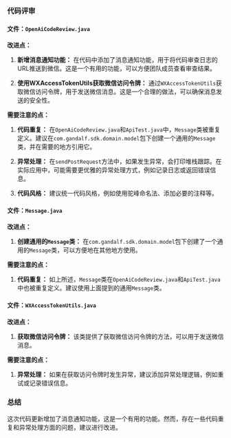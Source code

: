 ### 代码评审

#### 文件：`OpenAiCodeReview.java`

**改进点：**

1. **新增消息通知功能：** 在代码中添加了消息通知功能，用于将代码审查日志的URL推送到微信。这是一个有用的功能，可以方便团队成员查看审查结果。

2. **使用WXAccessTokenUtils获取微信访问令牌：** 通过`WXAccessTokenUtils`获取微信访问令牌，用于发送微信消息。这是一个合理的做法，可以确保消息发送的安全性。

**需要注意的点：**

1. **代码重复：** 在`OpenAiCodeReview.java`和`ApiTest.java`中，`Message`类被重复定义。建议在`com.gandalf.sdk.domain.model`包下创建一个通用的`Message`类，并在需要的地方引用它。

2. **异常处理：** 在`sendPostRequest`方法中，如果发生异常，会打印堆栈跟踪。在实际应用中，可能需要更优雅的异常处理方式，例如记录日志或返回错误信息。

3. **代码风格：** 建议统一代码风格，例如使用驼峰命名法、添加必要的注释等。

#### 文件：`Message.java`

**改进点：**

1. **创建通用的`Message`类：** 在`com.gandalf.sdk.domain.model`包下创建了一个通用的`Message`类，可以方便地在其他地方使用。

**需要注意的点：**

1. **代码重复：** 如上所述，`Message`类在`OpenAiCodeReview.java`和`ApiTest.java`中也被重复定义。建议使用上面提到的通用`Message`类。

#### 文件：`WXAccessTokenUtils.java`

**改进点：**

1. **获取微信访问令牌：** 该类提供了获取微信访问令牌的方法，可以用于发送微信消息。

**需要注意的点：**

1. **异常处理：** 如果在获取访问令牌时发生异常，建议添加异常处理逻辑，例如重试或记录错误信息。

### 总结

这次代码更新增加了消息通知功能，这是一个有用的功能。然而，存在一些代码重复和异常处理方面的问题，建议进行改进。
